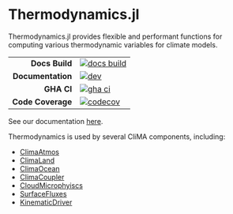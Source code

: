 # Thermodynamics.jl

Thermodynamics.jl provides flexible and performant functions for computing various thermodynamic variables for climate models.

|||
|---------------------:|:----------------------------------------------|
| **Docs Build**       | [![docs build][docs-bld-img]][docs-bld-url]   |
| **Documentation**    | [![dev][docs-dev-img]][docs-dev-url]          |
| **GHA CI**           | [![gha ci][gha-ci-img]][gha-ci-url]           |
| **Code Coverage**    | [![codecov][codecov-img]][codecov-url]        |

[docs-bld-img]: https://github.com/CliMA/Thermodynamics.jl/actions/workflows/docs.yml/badge.svg
[docs-bld-url]: https://github.com/CliMA/Thermodynamics.jl/actions/workflows/docs.yml

[docs-dev-img]: https://img.shields.io/badge/docs-dev-blue.svg
[docs-dev-url]: https://CliMA.github.io/Thermodynamics.jl/dev/

[gha-ci-img]: https://github.com/CliMA/Thermodynamics.jl/actions/workflows/ci.yml/badge.svg
[gha-ci-url]: https://github.com/CliMA/Thermodynamics.jl/actions/workflows/ci.yml

[codecov-img]: https://codecov.io/gh/CliMA/Thermodynamics.jl/branch/main/graph/badge.svg
[codecov-url]: https://codecov.io/gh/CliMA/Thermodynamics.jl

See our documentation [here](https://clima.github.io/Thermodynamics.jl/dev/index).

Thermodynamics is used by several CliMA components, including:

 - [ClimaAtmos](https://github.com/CliMA/ClimaAtmos.jl)
 - [ClimaLand](https://github.com/CliMA/ClimaLand.jl)
 - [ClimaOcean](https://github.com/CliMA/ClimaOcean.jl)
 - [ClimaCoupler](https://github.com/CliMA/ClimaCoupler.jl)
 - [CloudMicrophyiscs](https://github.com/CliMA/CloudMicrophysics.jl)
 - [SurfaceFluxes](https://github.com/CliMA/SurfaceFluxes.jl)
 - [KinematicDriver](https://github.com/CliMA/KinematicDriver.jl)
